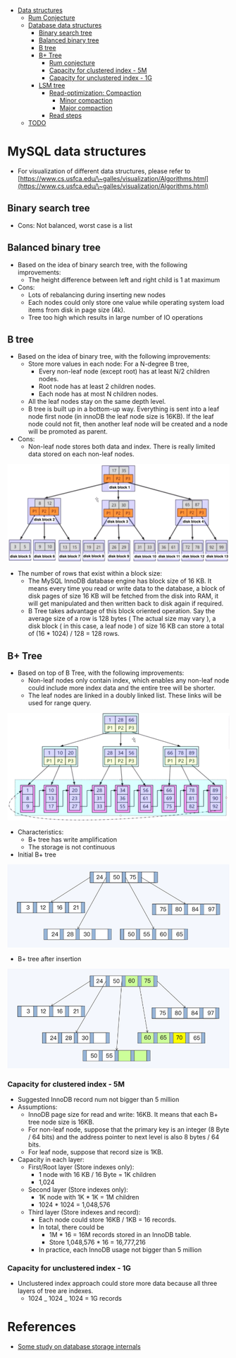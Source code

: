 
* [Data structures](algorithm_databasedatastructure.md#data-structures)
  * [Rum Conjecture](algorithm_databasedatastructure.md#rum-conjecture)
  * [Database data structures](algorithm_databasedatastructure.md#database-data-structures)
    * [Binary search tree](algorithm_databasedatastructure.md#binary-search-tree)
    * [Balanced binary  tree](algorithm_databasedatastructure.md#balanced-binary--tree)
    * [B tree](algorithm_databasedatastructure.md#b-tree)
    * [B+ Tree](algorithm_databasedatastructure.md#b-tree-1)
      * [Rum conjecture](algorithm_databasedatastructure.md#rum-conjecture-1)
      * [Capacity for clustered index - 5M](algorithm_databasedatastructure.md#capacity-for-clustered-index---5m)
      * [Capacity for unclustered index - 1G](algorithm_databasedatastructure.md#capacity-for-unclustered-index---1g)
    * [LSM tree](algorithm_databasedatastructure.md#lsm-tree)
      * [Read-optimization: Compaction](algorithm_databasedatastructure.md#read-optimization-compaction)
        * [Minor compaction](algorithm_databasedatastructure.md#minor-compaction)
        * [Major compaction](algorithm_databasedatastructure.md#major-compaction)
      * [Read steps](algorithm_databasedatastructure.md#read-steps)
  * [TODO](algorithm_databasedatastructure.md#todo)

# MySQL data structures

* For visualization of different data structures, please refer to [https://www.cs.usfca.edu/\~galles/visualization/Algorithms.html](https://www.cs.usfca.edu/\~galles/visualization/Algorithms.html)

## Binary search tree

* Cons: Not balanced, worst case is a list

## Balanced binary  tree

* Based on the idea of binary search tree, with the following improvements:
  * The height difference between left and right child is 1 at maximum
* Cons:
  * Lots of rebalancing during inserting new nodes
  * Each nodes could only store one value while operating system load items from disk in page size (4k).
  * Tree too high which results in large number of IO operations

## B tree
* Based on the idea of binary tree, with the following improvements:
  * Store more values in each node: For a N-degree B tree, 
    * Every non-leaf node (except root) has at least N/2 children nodes.
    * Root node has at least 2 children nodes.
    * Each node has at most N children nodes. 
  * All the leaf nodes stay on the same depth level.
  * B tree is built up in a bottom-up way. Everything is sent into a leaf node first node (in innoDB the leaf node size is 16KB). If the leaf node could not fit, then another leaf node will be created and a node will be promoted as parent. 
* Cons:
  * Non-leaf node stores both data and index. There is really limited data stored on each non-leaf nodes. 

![Index B tree](../.gitbook/assets/mysql_index_btree.png)

* The number of rows that exist within a block size:
  * The MySQL InnoDB database engine has block size of 16 KB. It means every time you read or write data to the database, a block of disk pages of size 16 KB will be fetched from the disk into RAM, it will get manipulated and then written back to disk again if required. 
  * B Tree takes advantage of this block oriented operation. Say the average size of a row is 128 bytes ( The actual size may vary ), a disk block ( in this case, a leaf node ) of size 16 KB can store a total of (16 * 1024) / 128 = 128 rows.


## B+ Tree

* Based on top of B Tree, with the following improvements:
  * Non-leaf nodes only contain index, which enables any non-leaf node  could include more index data and the entire tree will be shorter. 
  * The leaf nodes are linked in a doubly linked list. These links will be used for range query. 

![Index B Plus tree](../.gitbook/assets/mysql_index_bPlusTree.png)

* Characteristics:
  * B+ tree has write amplification
  * The storage is not continuous
* Initial B+ tree

![](../.gitbook/assets/relationalDb_distributed_internals_BtreeConjecture.png)

* B+ tree after insertion

![](../.gitbook/assets/relationalDb_distributed_internals_BtreeConjecture2.png)

### Capacity for clustered index - 5M

* Suggested InnoDB record num not bigger than 5 million
* Assumptions: 
  * InnoDB page size for read and write: 16KB. It means that each B+ tree node size is 16KB. 
  * For non-leaf node, suppose that the primary key is an integer (8 Byte / 64 bits) and the address pointer to next level is also 8 bytes / 64 bits. 
  * For leaf node, suppose that record size is 1KB. 
* Capacity in each layer:
  * First/Root layer (Store indexes only): 
    * 1 node with 16 KB / 16 Byte = 1K children
    * 1,024 
  * Second layer (Store indexes only): 
    * 1K node with 1K \* 1K = 1M children 
    * 1024 \* 1024 = 1,048,576
  * Third layer (Store indexes and record): 
    * Each node could store 16KB / 1KB = 16 records. 
    * In total, there could be
      * 1M \* 16 = 16M records stored in an InnoDB table. 
      * Store 1,048,576 \* 16 =  16,777,216
    * In practice, each InnoDB usage not bigger than 5 million

### Capacity for unclustered index - 1G

* Unclustered index approach could store more data because all three layers of tree are indexes. 
  * 1024 _ 1024 _ 1024 = 1G records

# References

* [Some study on database storage internals](https://kousiknath.medium.com/data-structures-database-storage-internals-1f5ed3619d43)
